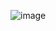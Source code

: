 ![image](https://github.com/IlhomaliDeveloper/Pomodoro-Timer/assets/151928005/d2f1efd6-9610-4357-9d7a-bf862e68db04)
